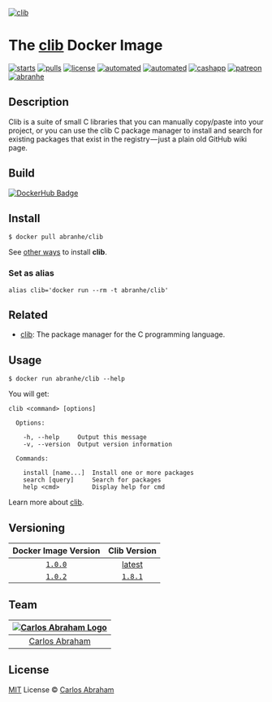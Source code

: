 
[![clib](https://avatars2.githubusercontent.com/u/5657447?s=120)](https://hub.docker.com/r/abranhe/clib)

# The [clib](https://github.com/clibs/clib) Docker Image

[![starts](https://img.shields.io/docker/stars/abranhe/clib.svg?logo=docker)](https://hub.docker.com/r/abranhe/clib)
[![pulls](https://img.shields.io/docker/pulls/abranhe/clib.svg?logo=docker)](https://hub.docker.com/r/abranhe/clib)
[![license](https://img.shields.io/github/license/abranhe/clib-docker.svg)](https://github.com/abranhe/clib-docker/blob/master/license)
[![automated](https://img.shields.io/docker/automated/abranhe/clib.svg?logo=docker)](https://hub.docker.com/r/abranhe/clib)
[![automated](https://img.shields.io/docker/build/abranhe/clib-docker.svg)](https://hub.docker.com/r/abranhe/clib)
[![cashapp](https://cdn.abranhe.com/badges/cash-me.svg)](https://cash.me/$abranhe)
[![patreon](https://cdn.abranhe.com/badges/patreon.svg)](https://patreon.com/abranhe)
[![abranhe](https://abranhe.com/badge.svg)](https://github.com/abranhe)

## Description

Clib is a suite of small C libraries that you can manually copy/paste into your project, or you can use the clib C package manager to install and search for existing packages that exist in the registry — just a plain old GitHub wiki page.

## Build

[![DockerHub Badge](http://dockeri.co/image/abranhe/clib)](https://hub.docker.com/r/abranhe/clib)

## Install

```
$ docker pull abranhe/clib
```

See [other ways][install-clib] to install **clib**.

### Set as alias

```
alias clib='docker run --rm -t abranhe/clib'
```

## Related

- [clib][clib]: The package manager for the C programming language.

## Usage

```
$ docker run abranhe/clib --help
```

You will get:

```
clib <command> [options]

  Options:

    -h, --help     Output this message
    -v, --version  Output version information

  Commands:

    install [name...]  Install one or more packages
    search [query]     Search for packages
    help <cmd>         Display help for cmd
```

Learn more about [clib][clib].

## Versioning

| Docker Image Version | Clib Version |
| :-: | :-: |
| [`1.0.0`][docker-1.0.0] | [latest][clib] |
| [`1.0.2`][docker-1.0.0] | [`1.8.1`][clib] |

## Team

|[![Carlos Abraham Logo][abranhe-img]][abranhe]|
| :-: |
| [Carlos Abraham][abranhe] |

## License

[MIT][license] License © [Carlos Abraham][abranhe]

<!-- Links -->
[abranhe]: https://github.com/abranhe
[abranhe-img]: https://avatars3.githubusercontent.com/u/21347264?s=50
[license]: https://github.com/abranhe/clib-docker/blob/master/license
[clib]: https://github.com/clibs/clib
[install-clib]: https://github.com/clibs/clib/blob/master/Readme.md#installation

<!-- Tags -->
[docker-1.0.0]: https://hub.docker.com/r/abranhe/clib/tags/1.0.1
[clib-1.8.1]: https://github.com/clibs/clib/releases/tag/1.8.1
